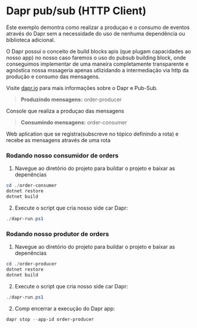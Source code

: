 # Dapr pub/sub (HTTP Client)

Este exemplo demontra como realizar a produçao e o consumo de eventos através do Dapr sem a necessidade do uso de nenhuma dependência ou biblioteca adicional.

O Dapr possui o conceito de build blocks apis (que plugam capacidades ao nosso app) no nosso caso faremos o uso do pubsub building block, onde conseguimos implementar de uma maneira completamente transparente e agnóstica nossa mssageria apenas utlizidando a intermediação via http da produção e consumo das mensagens.


Visite [dapr.io](https://docs.dapr.io/developing-applications/building-blocks/pubsub/) para mais informações sobre o Dapr e Pub-Sub.

> **Produzindo mensagens:** order-producer

Console que realiza a produçao das mensagens

> **Consumindo mensagens:** order-consumer 

Web aplication que se registra(subscreve no tópico definindo a rota) e recebe as mensagens através de uma rota
 
### Rodando nosso consumidor de orders

1. Navegue ao diretório do projeto para buildar o projeto e baixar as depenências

```powershell
cd ./order-consumer
dotnet restore
dotnet build
```

2. Execute o script que cria nosso side car Dapr: 

```powershell
./dapr-run.ps1
```
### Rodando nosso produtor de orders

1. Navegue ao diretório do projeto para buildar o projeto e baixar as depenências

```powershell
cd ./order-producer
dotnet restore
dotnet build
```
2. Execute o script que cria nosso side car Dapr: 
    
```powershell
./dapr-run.ps1
```
2. Comp encerrar a execução do Dapr app: 

```powershell
dapr stop --app-id order-producer
```
